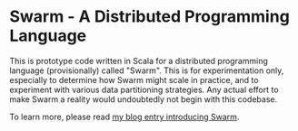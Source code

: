 Swarm - A Distributed Programming Language
==========================================

This is prototype code written in Scala for a distributed programming language (provisionally) called "Swarm".  This is for experimentation only, especially to determine how Swarm might scale in practice, and to experiment with various data partitioning strategies.  Any actual effort to make Swarm a reality would undoubtedly not begin with this codebase.

To learn more, please read [my blog entry introducing Swarm](http://blog.locut.us/2008/10/06/swarm-a-true-distributed-programming-language/).